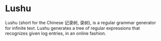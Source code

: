 # Lushu

Lushu (short for the Chinese 记录树, 录树), is a regular grammar generator for
infinite text. Lushu generates a tree of regular expressions that recognizes
given log entries, in an online fashion.
